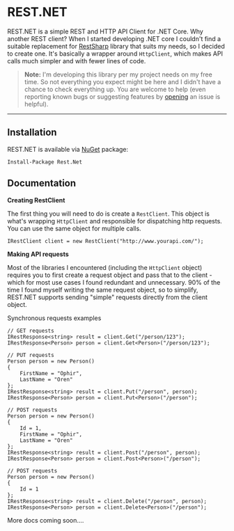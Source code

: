 REST.NET
===================


REST.NET is a simple REST and HTTP API Client for .NET Core.
Why another REST client? When I started developing .NET core I couldn't find a suitable replacement for [RestSharp](https://github.com/restsharp/RestSharp) library that suits my needs, so I decided to create one. It's basically a wrapper around `HttpClient`, which makes API calls much simpler and with fewer lines of code.

> **Note:**
> I'm developing this library per my project needs on my free time. So not everything you expect might be here and I didn't have a chance to check everything up.
> You are welcome to help (even reporting known bugs or suggesting features by [opening](https://github.com/developer82/Rest.Net/issues/new) an issue is helpful).

----------


Installation
-------------

REST.NET is available via [NuGet](https://www.nuget.org/packages/Rest.Net/) package:

    Install-Package Rest.Net



Documentation
-------------
**Creating RestClient**

The first thing you will need to do is create a `RestClient`. This object is what's wrapping `HttpClient` and responsible for dispatching http requests. You can use the same object for multiple calls.
```
IRestClient client = new RestClient("http://www.yourapi.com/");
```

**Making API requests**

Most of the libraries I encountered (including the `HttpClient` object) requires you to first create a request object and pass that to the client - which for most use cases I found redundant and unnecessary. 90% of the time I found myself writing the same request object, so to simplify, REST.NET supports sending "simple" requests directly from the client object.

Synchronous requests examples
```
// GET requests
IRestResponse<string> result = client.Get("/person/123");
IRestResponse<Person> person = client.Get<Person>("/person/123");

// PUT requests
Person person = new Person()
{
    FirstName = "Ophir",
    LastName = "Oren"
};
IRestResponse<string> result = client.Put("/person", person);
IRestResponse<Person> person = client.Put<Person>("/person");

// POST requests
Person person = new Person()
{
    Id = 1,
    FirstName = "Ophir",
    LastName = "Oren"
};
IRestResponse<string> result = client.Post("/person", person);
IRestResponse<Person> person = client.Post<Person>("/person");

// POST requests
Person person = new Person()
{
    Id = 1
};
IRestResponse<string> result = client.Delete("/person", person);
IRestResponse<Person> person = client.Delete<Person>("/person");
```


More docs coming soon....
